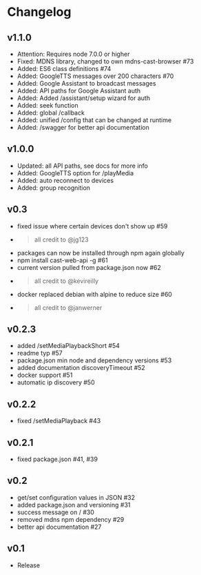 # Changelog

## v1.1.0

- Attention: Requires node 7.0.0 or higher
- Fixed: MDNS library, changed to own mdns-cast-browser #73
- Added: ES6 class definitions #74
- Added: GoogleTTS messages over 200 characters #70
- Added: Google Assistant to broadcast messages
- Added: API paths for Google Assistant auth
- Added: Added /assistant/setup wizard for auth
- Added: seek function
- Added: global /callback
- Added: unified /config that can be changed at runtime
- Added: /swagger for better api documentation

## v1.0.0

- Updated: all API paths, see docs for more info
- Added: GoogleTTS option for /playMedia
- Added: auto reconnect to devices
- Added: group recognition

## v0.3

- fixed issue where certain devices don't show up #59
- > all credit to @jg123
- packages can now be installed through npm again globally
- npm install cast-web-api -g #61
- current version pulled from package.json now #62
- > all credit to @kevireilly
- docker replaced debian with alpine to reduce size #60
- > all credit to @janwerner

## v0.2.3

- added /setMediaPlaybackShort #54
- readme typ #57
- package.json min node and dependency versions #53
- added documentation discoveryTimeout #52
- docker support #51
- automatic ip discovery #50

## v0.2.2

- fixed /setMediaPlayback #43

## v0.2.1

- fixed package.json #41, #39

## v0.2

- get/set configuration values in JSON #32
- added package.json and versioning #31
- success message on / #30
- removed mdns npm dependency #29
- better api documentation #27

## v0.1

- Release

